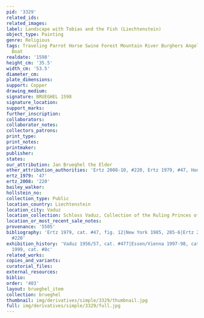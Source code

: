 ```yaml
---
pid: '3329'
related_ids: 
related_images: 
label: Landscape with Tobias and the Fish (Liechtenstein)
object_type: Painting
genre: Religious
tags: Traveling Parrot Horse Swine Forest Mountain River Burghers Angels Old_Testament
  Boat
realdate: '1598'
height_cm: '35.5'
width_cm: '53.5'
diameter_cm: 
plate_dimensions: 
support: Copper
drawing_medium: 
signature: BRUEGHEL 1598
signature_location: 
support_marks: 
further_inscription: 
collaborators: 
collaborator_notes: 
collectors_patrons: 
print_type: 
print_notes: 
printmaker: 
publisher: 
states: 
our_attribution: Jan Brueghel the Elder
other_attribution_authorities: 'Ertz 2008-10, #220, Ertz 1979, #47, Honig database'
ertz_1979: '47'
ertz_2008: '220'
bailey_walker: 
hollstein_no: 
collection_type: Public
location_country: Liechtenstein
location_city: Vaduz
location_collection: Schloss Vaduz, Collection of the Ruling Princes of Liechtenstein
location_or_most_recent_sale_notes: 
provenance: '5505'
bibliography: 'Ertz 1979, cat. #47, fig. 12|New York 1985, 285-6|Ertz 2008-10, cat.
  #220'
exhibition_history: 'Vaduz 1956/57, cat. #477|Essen/Vienna 1997-98, cat. #31|Phoenix
  1999, cat. #8c'
related_works: 
copies_and_variants: 
curatorial_files: 
external_resources: 
biblio: 
order: '403'
layout: brueghel_item
collection: brueghel
thumbnail: img/derivatives/simple/3329/thumbnail.jpg
full: img/derivatives/simple/3329/full.jpg
---
```

